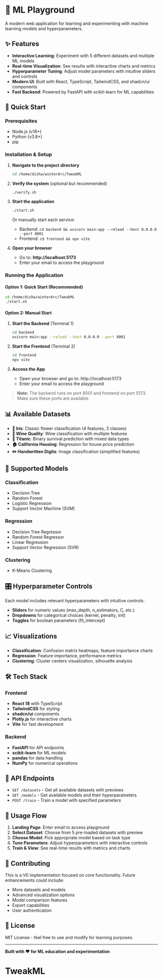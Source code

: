 # 🧠 ML Playground

A modern web application for learning and experimenting with machine learning models and hyperparameters.

## ✨ Features

- **Interactive Learning**: Experiment with 5 different datasets and multiple ML models
- **Real-time Visualization**: See results with interactive charts and metrics
- **Hyperparameter Tuning**: Adjust model parameters with intuitive sliders and controls  
- **Modern UI**: Built with React, TypeScript, TailwindCSS, and shadcn/ui components
- **Fast Backend**: Powered by FastAPI with scikit-learn for ML capabilities

## 🚀 Quick Start

### Prerequisites
- Node.js (v16+)
- Python (v3.8+)
- pip

### Installation & Setup

1. **Navigate to the project directory**
   ```bash
   cd /home/disha/winterArc/TweakML
   ```

2. **Verify the system** (optional but recommended)
   ```bash
   ./verify.sh
   ```

3. **Start the application**
   ```bash
   ./start.sh
   ```

   Or manually start each service:
   - Backend: `cd backend && uvicorn main:app --reload --host 0.0.0.0 --port 8001`
   - Frontend: `cd frontend && npx vite`

4. **Open your browser**
   - Go to: **http://localhost:5173**
   - Enter your email to access the playground

### Running the Application

#### Option 1: Quick Start (Recommended)
```bash
cd /home/disha/winterArc/TweakML
./start.sh
```

#### Option 2: Manual Start

1. **Start the Backend** (Terminal 1)
   ```bash
   cd backend
   uvicorn main:app --reload --host 0.0.0.0 --port 8001
   ```

2. **Start the Frontend** (Terminal 2)
   ```bash
   cd frontend
   npx vite
   ```

3. **Access the App**
   - Open your browser and go to: http://localhost:5173
   - Enter your email to access the playground

> **Note**: The backend runs on port 8001 and frontend on port 5173. Make sure these ports are available.

## 📊 Available Datasets

- **🌸 Iris**: Classic flower classification (4 features, 3 classes)
- **🍷 Wine Quality**: Wine classification with multiple features
- **🚢 Titanic**: Binary survival prediction with mixed data types
- **🏠 California Housing**: Regression for house price prediction
- **✏️ Handwritten Digits**: Image classification (simplified features)

## 🤖 Supported Models

### Classification
- Decision Tree
- Random Forest  
- Logistic Regression
- Support Vector Machine (SVM)

### Regression
- Decision Tree Regressor
- Random Forest Regressor
- Linear Regression
- Support Vector Regression (SVR)

### Clustering
- K-Means Clustering

## 🎛️ Hyperparameter Controls

Each model includes relevant hyperparameters with intuitive controls:

- **Sliders** for numeric values (max_depth, n_estimators, C, etc.)
- **Dropdowns** for categorical choices (kernel, penalty, init)
- **Toggles** for boolean parameters (fit_intercept)

## 📈 Visualizations

- **Classification**: Confusion matrix heatmaps, feature importance charts
- **Regression**: Feature importance, performance metrics
- **Clustering**: Cluster centers visualization, silhouette analysis

## 🛠️ Tech Stack

### Frontend
- **React 18** with TypeScript
- **TailwindCSS** for styling
- **shadcn/ui** components
- **Plotly.js** for interactive charts
- **Vite** for fast development

### Backend  
- **FastAPI** for API endpoints
- **scikit-learn** for ML models
- **pandas** for data handling
- **NumPy** for numerical operations

## 🔧 API Endpoints

- `GET /datasets` - Get all available datasets with previews
- `GET /models` - Get available models and their hyperparameters
- `POST /train` - Train a model with specified parameters

## 🎯 Usage Flow

1. **Landing Page**: Enter email to access playground
2. **Select Dataset**: Choose from 5 pre-loaded datasets with preview
3. **Choose Model**: Pick appropriate model based on task type
4. **Tune Parameters**: Adjust hyperparameters with interactive controls
5. **Train & View**: See real-time results with metrics and charts

## 🤝 Contributing

This is a V0 implementation focused on core functionality. Future enhancements could include:

- More datasets and models
- Advanced visualization options  
- Model comparison features
- Export capabilities
- User authentication

## 📄 License

MIT License - feel free to use and modify for learning purposes.

---

**Built with ❤️ for ML education and experimentation**
# TweakML
